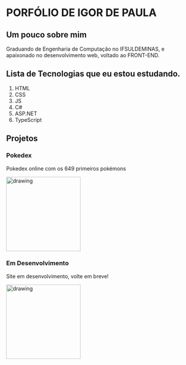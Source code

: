 # PORFÓLIO DE IGOR DE PAULA

## Um pouco sobre mim
Graduando de Engenharia de Computação no IFSULDEMINAS, e apaixonado no desenvolvimento web, voltado ao FRONT-END.

## Lista de Tecnologias que eu estou estudando.

1. HTML
2. CSS
3. JS
4. C#
5. ASP.NET
6. TypeScript

## Projetos

### Pokedex
Pokedex online com os 649 primeiros pokémons

<img src="https://user-images.githubusercontent.com/80724715/183149698-bf05a194-290a-422d-8162-649a429f5919.png" alt="drawing" width="200"/>

### Em Desenvolvimento
Site em desenvolvimento, volte em breve!

<img src="https://media4.giphy.com/media/115BJle6N2Av0A/giphy.gif?cid=ecf05e47q3r596999cjdzfusubq8zlnbocxbruyd4vda4hvn&rid=giphy.gif&ct=g" alt="drawing" width="200"/>
